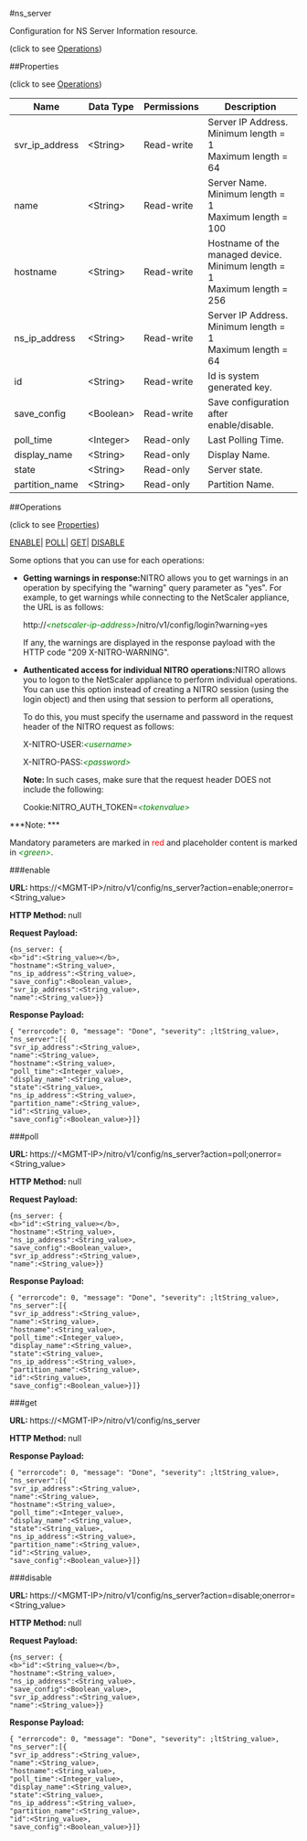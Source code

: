 #ns_server



Configuration for NS Server Information resource.

<span>(click to see [Operations](#operations))</span>



##Properties 

<span>(click to see [Operations](#operations))</span>





<table><thead><tr><th>Name</th><th>Data Type</th><th>Permissions</th><th>Description</th></tr></thead><tbody><tr><td>svr_ip_address</td><td>&lt;String></td><td>Read-write</td><td>Server IP Address.<br>Minimum length = 1<br>Maximum length = 64</td></tr><tr><td>name</td><td>&lt;String></td><td>Read-write</td><td>Server Name.<br>Minimum length = 1<br>Maximum length = 100</td></tr><tr><td>hostname</td><td>&lt;String></td><td>Read-write</td><td>Hostname of the managed device.<br>Minimum length = 1<br>Maximum length = 256</td></tr><tr><td>ns_ip_address</td><td>&lt;String></td><td>Read-write</td><td>Server IP Address.<br>Minimum length = 1<br>Maximum length = 64</td></tr><tr><td>id</td><td>&lt;String></td><td>Read-write</td><td>Id is system generated key.</td></tr><tr><td>save_config</td><td>&lt;Boolean></td><td>Read-write</td><td>Save configuration after enable/disable.</td></tr><tr><td>poll_time</td><td>&lt;Integer></td><td>Read-only</td><td>Last Polling Time.</td></tr><tr><td>display_name</td><td>&lt;String></td><td>Read-only</td><td>Display Name.</td></tr><tr><td>state</td><td>&lt;String></td><td>Read-only</td><td>Server state.</td></tr><tr><td>partition_name</td><td>&lt;String></td><td>Read-only</td><td>Partition Name.</td></tr></tbody></table>

##Operations 

<span>(click to see [Properties](#properties))</span>





[ENABLE](#enable)| [POLL]()| [GET](#get)| [DISABLE](#disable)





Some options that you can use for each operations:

<ul><li><p><b>Getting warnings in response:</b>NITRO allows you to get warnings in an operation by specifying the "warning" query parameter as "yes". For example, to get warnings while connecting to the NetScaler appliance, the URL is as follows:</p><p>http://<span style="color:green;font-style:italic;">&lt;netscaler-ip-address&gt;</span>/nitro/v1/config/login?warning=yes</p><p>If any, the warnings are displayed in the response payload with the HTTP code "209 X-NITRO-WARNING".</p></li><li><p><b>Authenticated access for individual NITRO operations:</b>NITRO allows you to logon to the NetScaler appliance to perform individual operations. You can use this option instead of creating a NITRO session (using the login object) and then using that session to perform all operations,</p><p>To do this, you must specify the username and password in the request header of the NITRO request as follows:</p><p>X-NITRO-USER:<span style="color:green;font-style:italic;">&lt;username&gt;</span></p><p>X-NITRO-PASS:<span style="color:green;font-style:italic;">&lt;password&gt;</span></p><p><b>Note: </b>In such cases, make sure that the request header DOES not include the following:</p><p>Cookie:NITRO_AUTH_TOKEN=<span style="color:green;font-style:italic;">&lt;tokenvalue&gt;</span></p></li></ul>







***Note: *** 

Mandatory parameters are marked in <span style="color:#FF0000;">red</span> and placeholder content is marked in <span style="color:green;font-style:italic">&lt;green&gt;</span>.



###enable







<b>URL: </b>https://&lt;MGMT-IP&gt;/nitro/v1/config/ns_server?action=enable;onerror=&lt;String_value&gt;

<b>HTTP Method: </b>null

<b>Request Payload: </b>
```
{ns_server: {
<b>"id":<String_value></b>,
"hostname":<String_value>,
"ns_ip_address":<String_value>,
"save_config":<Boolean_value>,
"svr_ip_address":<String_value>,
"name":<String_value>}}
```

<b>Response Payload: </b>
```
{ "errorcode": 0, "message": "Done", "severity": ;ltString_value>, "ns_server":[{
"svr_ip_address":<String_value>,
"name":<String_value>,
"hostname":<String_value>,
"poll_time":<Integer_value>,
"display_name":<String_value>,
"state":<String_value>,
"ns_ip_address":<String_value>,
"partition_name":<String_value>,
"id":<String_value>,
"save_config":<Boolean_value>}]}
```







###poll







<b>URL: </b>https://&lt;MGMT-IP&gt;/nitro/v1/config/ns_server?action=poll;onerror=&lt;String_value&gt;

<b>HTTP Method: </b>null

<b>Request Payload: </b>
```
{ns_server: {
<b>"id":<String_value></b>,
"hostname":<String_value>,
"ns_ip_address":<String_value>,
"save_config":<Boolean_value>,
"svr_ip_address":<String_value>,
"name":<String_value>}}
```

<b>Response Payload: </b>
```
{ "errorcode": 0, "message": "Done", "severity": ;ltString_value>, "ns_server":[{
"svr_ip_address":<String_value>,
"name":<String_value>,
"hostname":<String_value>,
"poll_time":<Integer_value>,
"display_name":<String_value>,
"state":<String_value>,
"ns_ip_address":<String_value>,
"partition_name":<String_value>,
"id":<String_value>,
"save_config":<Boolean_value>}]}
```







###get







<b>URL: </b>https://&lt;MGMT-IP&gt;/nitro/v1/config/ns_server

<b>HTTP Method: </b>null

<b>Response Payload: </b>
```
{ "errorcode": 0, "message": "Done", "severity": ;ltString_value>, "ns_server":[{
"svr_ip_address":<String_value>,
"name":<String_value>,
"hostname":<String_value>,
"poll_time":<Integer_value>,
"display_name":<String_value>,
"state":<String_value>,
"ns_ip_address":<String_value>,
"partition_name":<String_value>,
"id":<String_value>,
"save_config":<Boolean_value>}]}
```







###disable







<b>URL: </b>https://&lt;MGMT-IP&gt;/nitro/v1/config/ns_server?action=disable;onerror=&lt;String_value&gt;

<b>HTTP Method: </b>null

<b>Request Payload: </b>
```
{ns_server: {
<b>"id":<String_value></b>,
"hostname":<String_value>,
"ns_ip_address":<String_value>,
"save_config":<Boolean_value>,
"svr_ip_address":<String_value>,
"name":<String_value>}}
```

<b>Response Payload: </b>
```
{ "errorcode": 0, "message": "Done", "severity": ;ltString_value>, "ns_server":[{
"svr_ip_address":<String_value>,
"name":<String_value>,
"hostname":<String_value>,
"poll_time":<Integer_value>,
"display_name":<String_value>,
"state":<String_value>,
"ns_ip_address":<String_value>,
"partition_name":<String_value>,
"id":<String_value>,
"save_config":<Boolean_value>}]}
```







